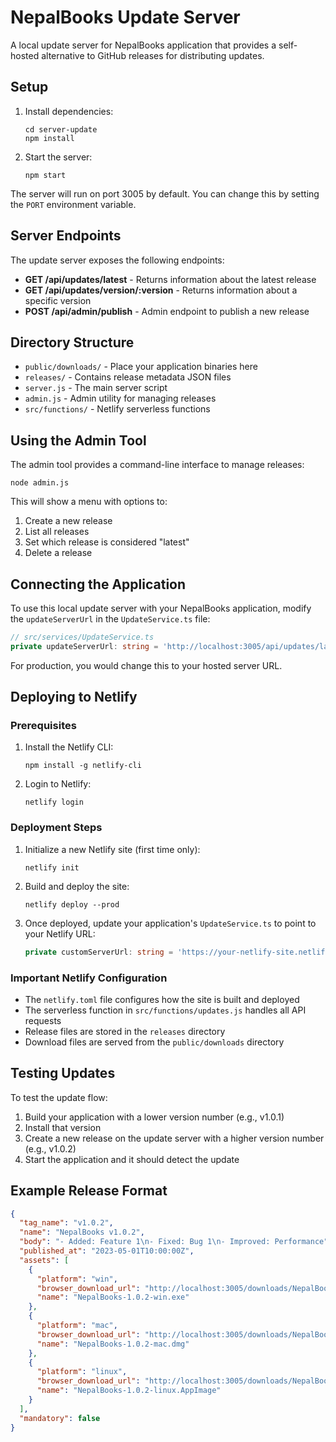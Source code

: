 # NepalBooks Update Server

A local update server for NepalBooks application that provides a self-hosted alternative to GitHub releases for distributing updates.

## Setup

1. Install dependencies:
   ```
   cd server-update
   npm install
   ```

2. Start the server:
   ```
   npm start
   ```

The server will run on port 3005 by default. You can change this by setting the `PORT` environment variable.

## Server Endpoints

The update server exposes the following endpoints:

- **GET /api/updates/latest** - Returns information about the latest release
- **GET /api/updates/version/:version** - Returns information about a specific version
- **POST /api/admin/publish** - Admin endpoint to publish a new release

## Directory Structure

- `public/downloads/` - Place your application binaries here
- `releases/` - Contains release metadata JSON files
- `server.js` - The main server script
- `admin.js` - Admin utility for managing releases
- `src/functions/` - Netlify serverless functions

## Using the Admin Tool

The admin tool provides a command-line interface to manage releases:

```
node admin.js
```

This will show a menu with options to:

1. Create a new release
2. List all releases
3. Set which release is considered "latest"
4. Delete a release

## Connecting the Application

To use this local update server with your NepalBooks application, modify the `updateServerUrl` in the `UpdateService.ts` file:

```typescript
// src/services/UpdateService.ts
private updateServerUrl: string = 'http://localhost:3005/api/updates/latest';
```

For production, you would change this to your hosted server URL.

## Deploying to Netlify

### Prerequisites

1. Install the Netlify CLI:
   ```
   npm install -g netlify-cli
   ```

2. Login to Netlify:
   ```
   netlify login
   ```

### Deployment Steps

1. Initialize a new Netlify site (first time only):
   ```
   netlify init
   ```

2. Build and deploy the site:
   ```
   netlify deploy --prod
   ```

3. Once deployed, update your application's `UpdateService.ts` to point to your Netlify URL:
   ```typescript
   private customServerUrl: string = 'https://your-netlify-site.netlify.app/.netlify/functions/updates';
   ```

### Important Netlify Configuration

- The `netlify.toml` file configures how the site is built and deployed
- The serverless function in `src/functions/updates.js` handles all API requests
- Release files are stored in the `releases` directory
- Download files are served from the `public/downloads` directory

## Testing Updates

To test the update flow:

1. Build your application with a lower version number (e.g., v1.0.1)
2. Install that version
3. Create a new release on the update server with a higher version number (e.g., v1.0.2)
4. Start the application and it should detect the update

## Example Release Format

```json
{
  "tag_name": "v1.0.2",
  "name": "NepalBooks v1.0.2",
  "body": "- Added: Feature 1\n- Fixed: Bug 1\n- Improved: Performance",
  "published_at": "2023-05-01T10:00:00Z",
  "assets": [
    {
      "platform": "win",
      "browser_download_url": "http://localhost:3005/downloads/NepalBooks-1.0.2-win.exe",
      "name": "NepalBooks-1.0.2-win.exe"
    },
    {
      "platform": "mac",
      "browser_download_url": "http://localhost:3005/downloads/NepalBooks-1.0.2-mac.dmg",
      "name": "NepalBooks-1.0.2-mac.dmg"
    },
    {
      "platform": "linux",
      "browser_download_url": "http://localhost:3005/downloads/NepalBooks-1.0.2-linux.AppImage",
      "name": "NepalBooks-1.0.2-linux.AppImage"
    }
  ],
  "mandatory": false
}
``` 